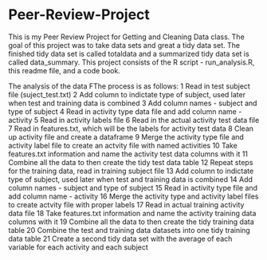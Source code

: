# Peer-Review-Project
This is my Peer Review Project for Getting and Cleaning Data class.  The goal of this project was to take data sets and great a tidy data set.  The finished tidy data set is called totaldata and a summarized tidy data set is called data_summary.  This project consists of the R script - run_analysis.R, this readme file, and a code book.

The analysis of the data
FThe process is as follows:
1 Read in test subject file (suject_test.txt) 
2 Add column to indictate type of subject, used later when test and training data is combined
3 Add column names - subject and type of subject
4 Read in activity type data file and add column name - activity
5 Read in activity labels file 
6 Read in the actual activity test data file
7 Read in features.txt, which will be the labels for activity test data
8 Clean up activity file and create a dataframe
9 Merge the activity type file and activity label file to create an actvity file with named activities
10 Take features.txt information and name the activity test data columns with it
11 Combine all the data to then create the tidy test data table
12 Repeat steps for the training data, read in training subject file
13 Add column to indictate type of subject, used later when test and training data is combined
14 Add column names - subject and type of subject
15 Read in activity type file and add column name - activity
16 Merge the activity type and activity label files to create actvity file with proper labels
17 Read in actual training activity data file
18 Take features.txt information and name the activity training data columns with it
19 Combine all the data to then create the tidy training data table
20 Combine the test and training data datasets into one tidy training data table
21 Create a second tidy data set with the average of each variable for each activity and each subject
